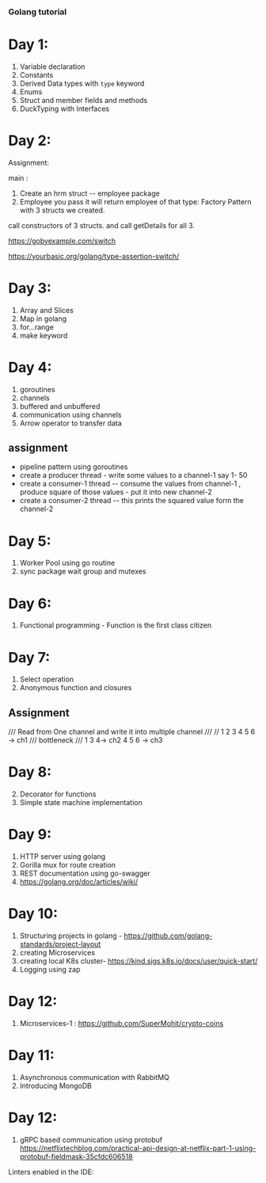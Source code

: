 
### Golang tutorial



# Day 1:

1. Variable declaration
2. Constants
3. Derived Data types with `type` keyword
4. Enums 
5. Struct and member fields and methods
6. DuckTyping with Interfaces


# Day 2:

Assignment:   

main : 

1. Create an hrm struct -- employee package
2. Employee you pass it will return employee of that type: Factory Pattern with 3 structs we created. 

call constructors of 3 structs.
and call getDetails for all 3.

https://gobyexample.com/switch

https://yourbasic.org/golang/type-assertion-switch/



# Day 3:

1. Array and Slices
2. Map in golang
3. for...range
4. make keyword

# Day 4:
1. goroutines
2. channels 
3. buffered and unbuffered
4. communication using channels
5. Arrow operator to transfer data 


## assignment

 * pipeline pattern using goroutines
 * create a producer thread  -   write some values to a channel-1 say 1- 50
 * create a consumer-1 thread  -- consume the values from channel-1 , produce square of those values - put it into new channel-2
 * create a consumer-2 thread -- this prints the squared value form the channel-2

# Day 5:
1. Worker Pool using go routine
2. sync package wait group and mutexes

# Day 6:
1. Functional programming - Function is the first class citizen

# Day 7:
1. Select operation
2. Anonymous function and closures

## Assignment
/// Read from One channel and write it into multiple channel
///
//  1 2 3 4 5 6 -> ch1
/// bottleneck
/// 1 3 4-> ch2   4 5 6  -> ch3


# Day 8:
2. Decorator for functions
3. Simple state machine implementation

# Day 9:
1. HTTP server using golang
2. Gorilla mux for route creation
3. REST documentation using go-swagger
4. https://golang.org/doc/articles/wiki/

# Day 10:
1. Structuring projects in golang - https://github.com/golang-standards/project-layout
2. creating Microservices
3. creating local K8s cluster- https://kind.sigs.k8s.io/docs/user/quick-start/
4. Logging using zap


# Day 12:
1. Microservices-1 : https://github.com/SuperMohit/crypto-coins 

# Day 11:
1. Asynchronous communication with RabbitMQ
2. Introducing MongoDB

# Day 12:

1. gRPC based communication using protobuf
https://netflixtechblog.com/practical-api-design-at-netflix-part-1-using-protobuf-fieldmask-35cfdc606518

Linters enabled in the IDE:





 





